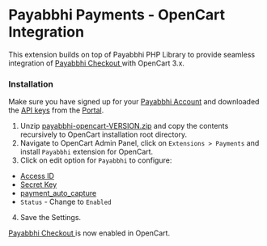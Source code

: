 # Payabbhi Payments - OpenCart Integration

This extension builds on top of Payabbhi PHP Library to provide seamless integration of [Payabbhi Checkout ](https://payabbhi.com/docs/checkout) with OpenCart 3.x.


### Installation

Make sure you have signed up for your [Payabbhi Account](https://payabbhi.com/docs/account) and downloaded the [API keys](https://payabbhi.com/docs/account/#api-keys) from the [Portal](https://payabbhi.com/portal).

1. Unzip [payabbhi-opencart-VERSION.zip](https://github.com/payabbhi/payabbhi-opencart/releases) and copy the contents recursively to OpenCart installation root directory.
2. Navigate to OpenCart Admin Panel, click on `Extensions > Payments` and install `Payabbhi` extension for OpenCart.
3. Click on edit option for `Payabbhi` to configure:
  - [Access ID](https://payabbhi.com/docs/account/#api-keys)
  - [Secret Key](https://payabbhi.com/docs/account/#api-keys)
  - [payment_auto_capture](https://payabbhi.com/docs/api/#create-an-order)
  - `Status` - Change to `Enabled`
4.  Save the Settings.

[Payabbhi Checkout ](https://payabbhi.com/docs/checkout) is now enabled in OpenCart.
